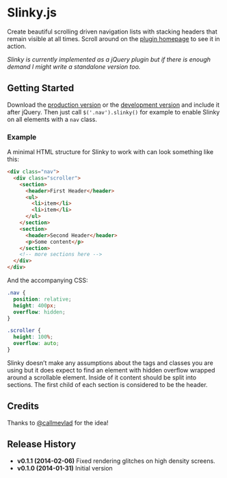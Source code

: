 # Slinky.js #

Create beautiful scrolling driven navigation lists with stacking headers that remain visible at all times. Scroll around on the [plugin homepage](https://iclanzan.github.io/slinky/) to see it in action.

_Slinky is currently implemented as a jQuery plugin but if there is enough demand I might write a standalone version too._

## Getting Started ##

Download the [production version][min] or the [development version][max] and include it after jQuery. Then just call `$('.nav').slinky()` for example to enable Slinky on all elements with a `nav` class.

[min]: https://raw.github.com/iclanzan/slinky/master/dist/jquery.slinky.min.js
[max]: https://raw.github.com/iclanzan/slinky/master/dist/jquery.slinky.js

### Example ###

A minimal HTML structure for Slinky to work with can look something like this:

```html
<div class="nav">
  <div class="scroller">
    <section>
      <header>First Header</header>
      <ul>
        <li>item</li>
        <li>item</li>
      </ul>
    </section>
    <section>
      <header>Second Header</header>
      <p>Some content</p>
    </section>
    <!-- more sections here -->
  </div>
</div>
```

And the accompanying CSS:

```CSS
.nav {
  position: relative;
  height: 400px;
  overflow: hidden;
}

.scroller {
  height: 100%;
  overflow: auto;
}
```

Slinky doesn’t make any assumptions about the tags and classes you are using but it does expect to find an element with hidden overflow wrapped around a scrollable element. Inside of it content should be split into sections. The first child of each section is considered to be the header.

## Credits ##

Thanks to [@callmevlad](https://twitter.com/callmevlad) for the idea!

## Release History ##

+ **v0.1.1 (2014-02-06)** Fixed rendering glitches on high density screens.
+ **v0.1.0 (2014-01-31)** Initial version
